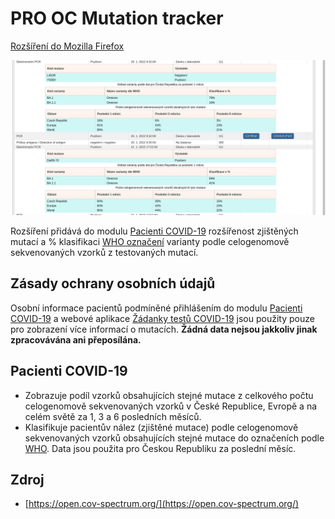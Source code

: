 # PRO OC Mutation tracker

[Rozšíření do Mozilla Firefox](https://addons.mozilla.org/addon/pro-oc-mutation-tracker/)

![Preview](preview/nahled.png)

Rozšíření přidává do modulu [Pacienti COVID-19](https://ereg.ksrzis.cz/Registr/CUDZadanky/VyhledaniPacienta) rozšířenost zjištěných mutací a % klasifikaci [WHO označení](https://www.who.int/en/activities/tracking-SARS-CoV-2-variants#PageContent_C238_Col01) varianty podle celogenomově sekvenovaných vzorků z testovaných mutací.

## Zásady ochrany osobních údajů

Osobní informace pacientů podmíněné přihlášením do modulu [Pacienti COVID-19](https://ereg.ksrzis.cz/Registr/CUDZadanky/VyhledaniPacienta) a webové aplikace [Žádanky testů COVID-19](https://eregpublicsecure.ksrzis.cz/Registr/CUD/Overeni) jsou použity pouze pro zobrazení více informací o mutacích. **Žádná data nejsou jakkoliv jinak zpracovávána ani přeposílána.**

## Pacienti COVID-19

- Zobrazuje podíl vzorků obsahujících stejné mutace z celkového počtu celogenomově sekvenovaných vzorků v České Republice, Evropě a na celém světě za 1, 3 a 6 posledních měsíců.
- Klasifikuje pacientův nález (zjištěné mutace) podle celogenomově sekvenovaných vzorků obsahujících stejné mutace do označeních podle [WHO](https://www.who.int/en/activities/tracking-SARS-CoV-2-variants/). Data jsou použita pro Českou Republiku za poslední měsíc.

## Zdroj

- [https://open.cov-spectrum.org/](https://open.cov-spectrum.org/)
